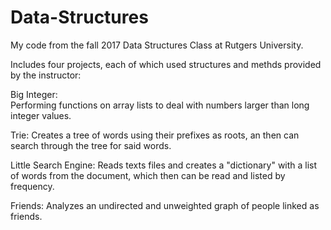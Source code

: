 # Data-Structures
My code from the fall 2017 Data Structures Class at Rutgers University.


Includes four projects, each of which used structures and methds provided by the instructor:

  Big Integer:  
    Performing functions on array lists to deal with numbers larger than long integer values.
  
  Trie: 
    Creates a tree of words using their prefixes as roots, an then can search through the tree for said words.
  
  Little Search Engine: 
    Reads texts files and creates a "dictionary" with a list of words from the document, which then can be
    read and listed by frequency.
    
  Friends: 
    Analyzes an undirected and unweighted graph of people linked as friends. 
    
  

